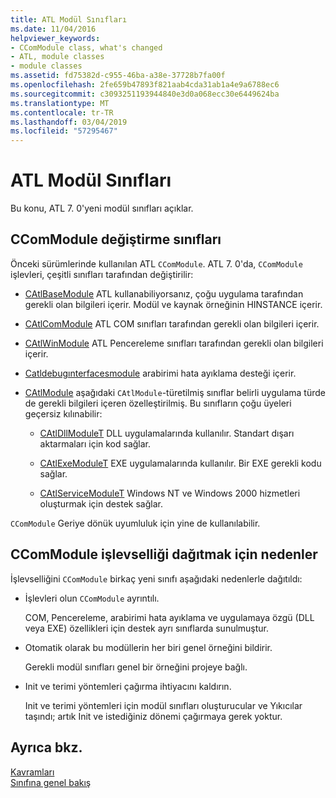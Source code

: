 ```yaml
---
title: ATL Modül Sınıfları
ms.date: 11/04/2016
helpviewer_keywords:
- CComModule class, what's changed
- ATL, module classes
- module classes
ms.assetid: fd75382d-c955-46ba-a38e-37728b7fa00f
ms.openlocfilehash: 2fe659b47893f821aab4cda31ab1a4e9a6788ec6
ms.sourcegitcommit: c3093251193944840e3d0a068ecc30e6449624ba
ms.translationtype: MT
ms.contentlocale: tr-TR
ms.lasthandoff: 03/04/2019
ms.locfileid: "57295467"
---
```

# <a name="atl-module-classes"></a>ATL Modül Sınıfları

Bu konu, ATL 7. 0'yeni modül sınıfları açıklar.

## <a name="ccommodule-replacement-classes"></a>CComModule değiştirme sınıfları

Önceki sürümlerinde kullanılan ATL `CComModule`. ATL 7. 0'da, `CComModule` işlevleri, çeşitli sınıfları tarafından değiştirilir:

- [CAtlBaseModule](../atl/reference/catlbasemodule-class.md) ATL kullanabiliyorsanız, çoğu uygulama tarafından gerekli olan bilgileri içerir. Modül ve kaynak örneğinin HINSTANCE içerir.

- [CAtlComModule](../atl/reference/catlcommodule-class.md) ATL COM sınıfları tarafından gerekli olan bilgileri içerir.

- [CAtlWinModule](../atl/reference/catlwinmodule-class.md) ATL Pencereleme sınıfları tarafından gerekli olan bilgileri içerir.

- [Catldebugınterfacesmodule](../atl/reference/catldebuginterfacesmodule-class.md) arabirimi hata ayıklama desteği içerir.

- [CAtlModule](../atl/reference/catlmodule-class.md) aşağıdaki `CAtlModule`-türetilmiş sınıflar belirli uygulama türde de gerekli bilgileri içeren özelleştirilmiş. Bu sınıfların çoğu üyeleri geçersiz kılınabilir:

   - [CAtlDllModuleT](../atl/reference/catldllmodulet-class.md) DLL uygulamalarında kullanılır. Standart dışarı aktarmaları için kod sağlar.

   - [CAtlExeModuleT](../atl/reference/catlexemodulet-class.md) EXE uygulamalarında kullanılır. Bir EXE gerekli kodu sağlar.

   - [CAtlServiceModuleT](../atl/reference/catlservicemodulet-class.md) Windows NT ve Windows 2000 hizmetleri oluşturmak için destek sağlar.

`CComModule` Geriye dönük uyumluluk için yine de kullanılabilir.

## <a name="reasons-for-distributing-ccommodule-functionality"></a>CComModule işlevselliği dağıtmak için nedenler

İşlevselliğini `CComModule` birkaç yeni sınıfı aşağıdaki nedenlerle dağıtıldı:

- İşlevleri olun `CComModule` ayrıntılı.

   COM, Pencereleme, arabirimi hata ayıklama ve uygulamaya özgü (DLL veya EXE) özellikleri için destek ayrı sınıflarda sunulmuştur.

- Otomatik olarak bu modüllerin her biri genel örneğini bildirir.

   Gerekli modül sınıfları genel bir örneğini projeye bağlı.

- Init ve terimi yöntemleri çağırma ihtiyacını kaldırın.

   Init ve terimi yöntemleri için modül sınıfları oluşturucular ve Yıkıcılar taşındı; artık Init ve istediğiniz dönemi çağırmaya gerek yoktur.

## <a name="see-also"></a>Ayrıca bkz.

[Kavramları](../atl/active-template-library-atl-concepts.md)<br/>
[Sınıfına genel bakış](../atl/atl-class-overview.md)
